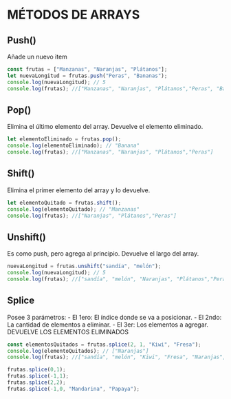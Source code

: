 # MÉTODOS DE ARRAYS

## Push()
Añade un nuevo item
```js
const frutas = ["Manzanas", "Naranjas", "Plátanos"];
let nuevaLongitud = frutas.push("Peras", "Bananas");
console.log(nuevaLongitud); // 5
console.log(frutas); //["Manzanas", "Naranjas", "Plátanos","Peras", "Bananas"]
```


## Pop()
Elimina el último elemento del array. Devuelve el elemento eliminado.
```js
let elementoEliminado = frutas.pop();
console.log(elementoEliminado); // "Banana"
console.log(frutas); //["Manzanas", "Naranjas", "Plátanos","Peras"]
```


## Shift()
Elimina el primer elemento del array y lo devuelve.
```js
let elementoQuitado = frutas.shift();
console.log(elementoQuitado); // "Manzanas"
console.log(frutas); //["Naranjas", "Plátanos","Peras"]
```


## Unshift()
Es como push, pero agrega al principio. Devuelve el largo del array.
```js
nuevaLongitud = frutas.unshift("sandía", "melón");
console.log(nuevaLongitud); // 5
console.log(frutas); //["sandía", "melón", "Naranjas", "Plátanos","Peras"]
```

## Splice
Posee 3 parámetros:
    - El 1ero: El índice donde se va a posicionar.
    - El 2ndo: La cantidad de elementos a eliminar.
    - El 3er: Los elementos a agregar.
DEVUELVE LOS ELEMENTOS ELIMINADOS

```js
const elementosQuitados = frutas.splice(2, 1, "Kiwi", "Fresa");
console.log(elementoQuitados); // ["Naranjas"]
console.log(frutas); //["sandía", "melón", "Kiwi", "Fresa", "Naranjas", "Plátanos","Peras"]

frutas.splice(0,1);
frutas.splice(-1,1);
frutas.splice(2,2);
frutas.splice(-1,0, "Mandarina", "Papaya");


```